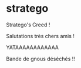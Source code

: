 stratego
========

Stratego's Creed !

Salutations très chers amis !

YATAAAAAAAAAAAA

Bande de gnous déséchés !! 